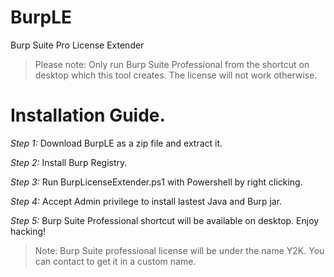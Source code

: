 # BurpLE
Burp Suite Pro License Extender

> Please note: Only run Burp Suite Professional from the shortcut on desktop which this tool creates. The license will not work otherwise. 

# Installation Guide.
*Step 1:* Download BurpLE as a zip file and extract it.

*Step 2:* Install Burp Registry.

*Step 3:* Run BurpLicenseExtender.ps1 with Powershell by right clicking.

*Step 4:* Accept Admin privilege to install lastest Java and Burp jar.

*Step 5:* Burp Suite Professional shortcut will be available on desktop. Enjoy hacking!

> Note: Burp Suite professional license will be under the name Y2K. You can contact to get it in a custom name.
